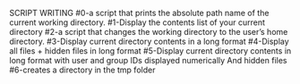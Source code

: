 SCRIPT WRITING
#0-a script that prints the absolute path name of the current working directory.
#1-Display the contents list of your current directory
#2-a script that changes the working directory to the user’s home directory.
#3-Display current directory contents in a long format
#4-Display all files + hidden files in long format
#5-Display current directory contents in long format with user and group IDs displayed numerically And hidden files
#6-creates a directory in the tmp folder
